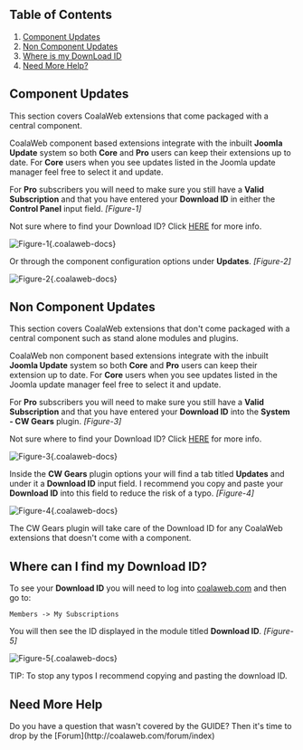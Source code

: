## Table of Contents
1.  [Component Updates](#com-updates)
2.  [Non Component Updates](#non-com-updates)
2.  [Where is my DownLoad ID](#dl-id)
3.  [Need More Help?](#more-help)

## <a class="doc-top" name="com-updates"></a>Component Updates

<div class="uk-alert">This section covers CoalaWeb extensions that come packaged with a central component.</div>

CoalaWeb component based extensions integrate with the inbuilt **Joomla Update** system so both **Core** and **Pro** users can keep their extensions up to date. For **Core** users when you see updates listed in the Joomla update manager feel free to select it and update. 

For **Pro** subscribers you will need to make sure you still have a **Valid Subscription** and that you have entered your **Download ID** in either the **Control Panel** input field. *\[Figure-1\]*

<div class="uk-alert">Not sure where to find your Download ID? Click <a href="#options-downloadid">HERE</a> for more info.</div>

![Figure-1](http://cdn.coalaweb.com/images/docs/joomla-extensions/contact/cw-contact-config-updates1.png "Figure-1"){.coalaweb-docs}

 Or through the component configuration options under **Updates**. *\[Figure-2\]*

![Figure-2](http://cdn.coalaweb.com/images/docs/joomla-extensions/contact/cw-contact-config-updates2.png "Figure-2"){.coalaweb-docs}

## <a name="non-com-updates"></a>Non Component Updates

<div class="uk-alert">This section covers CoalaWeb extensions that don't come packaged with a central component such as stand alone modules and plugins.</div>

CoalaWeb non component based extensions integrate with the inbuilt **Joomla Update** system so both **Core** and **Pro** users can keep their extension up to date. For **Core** users when you see updates listed in the Joomla update manager feel free to select it and update. 

For **Pro** subscribers you will need to make sure you still have a **Valid Subscription** and that you have entered your **Download ID** into the **System - CW Gears** plugin. *\[Figure-3\]*

<div class="uk-alert">Not sure where to find your Download ID? Click <a href="#options-downloadid">HERE</a> for more info.</div>

![Figure-3](http://cdn.coalaweb.com/images/docs/joomla-extensions/gears/cw-gears-f9.png "Figure-3"){.coalaweb-docs}

Inside the **CW Gears** plugin options your will find a tab titled **Updates** and under it a **Download ID** input field. I recommend you copy and paste your **Download ID** into this field to reduce the risk of a typo.  *\[Figure-4\]*

![Figure-4](http://cdn.coalaweb.com/images/docs/joomla-extensions/gears/cw-gears-f10.png "Figure-4"){.coalaweb-docs}

<div class="uk-alert">The CW Gears plugin will take care of the Download ID for any CoalaWeb extensions that doesn't come with a component.</div>

## <a name="dl-id"></a> Where can I find my Download ID?

To see your **Download ID** you will need to log into [coalaweb.com](http://coalaweb.com) and then go to:

    Members -> My Subscriptions

You will then see the ID displayed in the module titled **Download ID**. *\[Figure-5\]*

![Figure-5](http://cdn.coalaweb.com/images/docs/joomla-extensions/general/updates/cw-updates-download-id.png "Figure-5"){.coalaweb-docs}

<div class="uk-alert">TIP: To stop any typos I recommend copying and pasting the download ID.</div>

## <a name="more-help"></a>Need More Help

<div class="uk-alert">Do you have a question that wasn't covered by the GUIDE? Then it's time to drop by the [Forum](http://coalaweb.com/forum/index)</div>